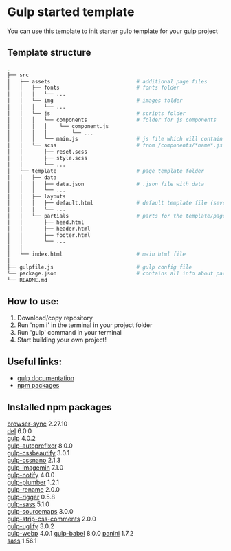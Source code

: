 # Gulp started template
You can use this template to init starter gulp template for your gulp project

## Template structure 
```bash
.
├── src
│   ├── assets                            # additional page files
│   │   ├── fonts                         # fonts folder
│   │   │   └── ...
│   │   └── img                           # images folder
│   │   │   └── ...
│   │   └── js                            # scripts folder
│   │   │   └── components                # folder for js components
│   │   │   │    └── component.js
│   │   │   │        └── ...
│   │   │   └── main.js                   # js file which will contain all the code 
│   │   └── scss                          # from /components/*name*.js files
│   │       ├── reset.scss
│   │       ├── style.scss
│   │       └── ...
│   └── template                          # page template folder
│   │   ├── data
│   │   │   ├── data.json                 # .json file with data
│   │   │   └── ...
│   │   ├── layouts
│   │   │   ├── default.html              # default template file (several tempaltes could be created)
│   │   │   └── ...
│   │   └── partials                      # parts for the template/page
│   │       ├── head.html
│   │       ├── header.html
│   │       ├── footer.html
│   │       └── ...
│   │    
│   └── index.html                        # main html file
│
├── gulpfile.js                           # gulp config file
└── package.json                          # contains all info about packages/project
└── README.md
```

## How to use:  
1. Download/copy repository 
2. Run 'npm i' in the terminal in your project folder
3. Run 'gulp' command in your terminal 
4. Start building your own project!

## Useful links:
- [gulp documentation](https://gulpjs.com/)
- [npm packages](https://www.npmjs.com/)

## Installed npm packages
[browser-sync](https://www.npmjs.com/) 2.27.10  
[del](https://www.npmjs.com/) 6.0.0  
[gulp](https://www.npmjs.com/) 4.0.2  
[gulp-autoprefixer](https://www.npmjs.com/) 8.0.0  
[gulp-cssbeautify](https://www.npmjs.com/) 3.0.1  
[gulp-cssnano](https://www.npmjs.com/) 2.1.3  
[gulp-imagemin](https://www.npmjs.com/) 7.1.0  
[gulp-notify](https://www.npmjs.com/) 4.0.0  
[gulp-plumber](https://www.npmjs.com/) 1.2.1  
[gulp-rename](https://www.npmjs.com/) 2.0.0  
[gulp-rigger](https://www.npmjs.com/) 0.5.8  
[gulp-sass](https://www.npmjs.com/) 5.1.0  
[gulp-sourcemaps](https://www.npmjs.com/) 3.0.0  
[gulp-strip-css-comments](https://www.npmjs.com/) 2.0.0  
[gulp-uglify](https://www.npmjs.com/) 3.0.2  
[gulp-webp](https://www.npmjs.com/) 4.0.1
[gulp-babel](https://www.npmjs.com/package/gulp-babel) 8.0.0 
[panini](https://www.npmjs.com/) 1.7.2  
[sass](https://www.npmjs.com/) 1.56.1  
